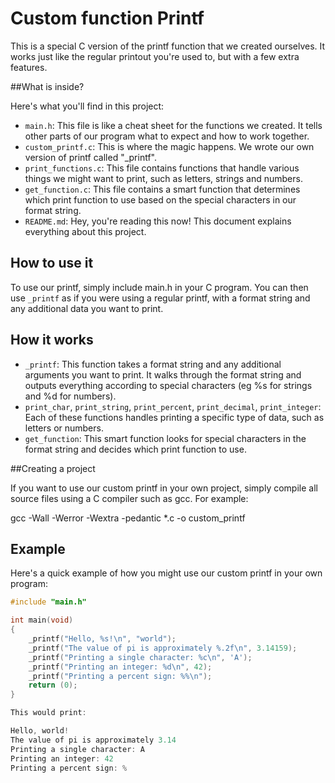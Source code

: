 # Custom function Printf

This is a special C version of the printf function that we created ourselves. It works just like the regular printout you're used to, but with a few extra features.

##What is inside?

Here's what you'll find in this project:

- `main.h`: This file is like a cheat sheet for the functions we created. It tells other parts of our program what to expect and how to work together.
- `custom_printf.c`: This is where the magic happens. We wrote our own version of printf called "_printf".
- `print_functions.c`: This file contains functions that handle various things we might want to print, such as letters, strings and numbers.
- `get_function.c`: This file contains a smart function that determines which print function to use based on the special characters in our format string.
- `README.md`: Hey, you're reading this now! This document explains everything about this project.

## How to use it

To use our printf, simply include main.h in your C program. You can then use `_printf` as if you were using a regular printf, with a format string and any additional data you want to print.

## How it works

- `_printf`: This function takes a format string and any additional arguments you want to print. It walks through the format string and outputs everything according to special characters (eg %s for strings and %d for numbers).
- `print_char`, `print_string`, `print_percent`, `print_decimal`, `print_integer`: Each of these functions handles printing a specific type of data, such as letters or numbers.
- `get_function`: This smart function looks for special characters in the format string and decides which print function to use.

##Creating a project

If you want to use our custom printf in your own project, simply compile all source files using a C compiler such as gcc. For example:

gcc -Wall -Werror -Wextra -pedantic *.c -o custom_printf


## Example

Here's a quick example of how you might use our custom printf in your own program:

```c
#include "main.h"

int main(void)
{
    _printf("Hello, %s!\n", "world");
    _printf("The value of pi is approximately %.2f\n", 3.14159);
    _printf("Printing a single character: %c\n", 'A');
    _printf("Printing an integer: %d\n", 42);
    _printf("Printing a percent sign: %%\n");
    return (0);
}

This would print:

Hello, world!
The value of pi is approximately 3.14
Printing a single character: A
Printing an integer: 42
Printing a percent sign: %

